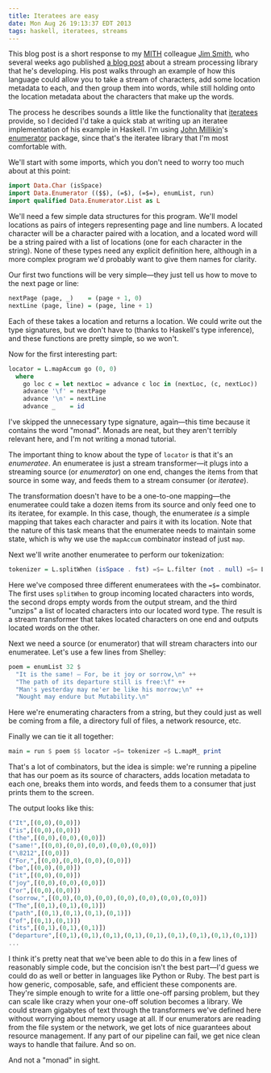 ```yaml
---
title: Iteratees are easy
date: Mon Aug 26 19:13:37 EDT 2013
tags: haskell, iteratees, streams
---
```


This blog post is a short response to my [MITH](http://mith.umd.edu/) colleague
[Jim Smith](https://twitter.com/jgsmith), who several weeks ago published
[a blog post](http://www.jamesgottlieb.com/2013/08/streams-part-ii/)
about a stream processing library that he's developing.
His post walks through an example of how this language
could allow you to take a stream of characters,
add some location metadata to each, and then group them into words, while still
holding onto the location metadata about the characters that make up the words.

The process he describes sounds a little like the functionality that [iteratees](http://okmij.org/ftp/Streams.html) provide,
so I decided I'd take a quick stab at writing up an
iteratee implementation of his example in Haskell.
I'm using [John Millikin](https://john-millikin.com/)'s
[enumerator](http://hackage.haskell.org/package/enumerator) package,
since that's the iteratee library that I'm most comfortable with.

<!-- MORE -->

We'll start with some imports, which you don't need to worry too much about at this point:

``` haskell
import Data.Char (isSpace)
import Data.Enumerator (($$), (=$), (=$=), enumList, run)
import qualified Data.Enumerator.List as L
```

We'll need a few simple data structures for this program. We'll model locations as pairs
of integers representing page and line numbers. A located character will be a character
paired with a location, and a located word will be a string paired with a list of locations
(one for each character in the string). None of these types need any explicit definition here,
although in a more complex program we'd probably want to give them names for clarity.

Our first two functions will be very simple—they just tell us how to move to the next page
or line:

``` haskell
nextPage (page, _)    = (page + 1, 0)
nextLine (page, line) = (page, line + 1)
```

Each of these takes a location and returns a location. We could write out the type signatures,
but we don't have to (thanks to Haskell's type inference), and these functions are pretty simple, so we won't.

Now for the first interesting part:

``` haskell
locator = L.mapAccum go (0, 0)
  where
    go loc c = let nextLoc = advance c loc in (nextLoc, (c, nextLoc))
    advance '\f' = nextPage
    advance '\n' = nextLine
    advance _    = id
```

I've skipped the unnecessary type signature, again—this time because it contains the word "monad".
Monads are neat, but they aren't terribly relevant here, and I'm not writing a monad tutorial.

The important thing to know about the type of `locator` is that it's an _enumeratee_.
An enumeratee is just a stream transformer—it plugs into a streaming source (or _enumerator_) on one end,
changes the items from that source in some way, and feeds them to a stream consumer (or _iteratee_).

The transformation doesn't have to be a one-to-one mapping—the enumeratee could take a dozen items from
its source and only feed one to its iteratee, for example. In this case, though, the enumeratee _is_
a simple mapping that takes each character and pairs it with its location. Note that the nature of
this task means that 
the enumeratee needs to maintain some state, which is why we use the `mapAccum` combinator instead
of just `map`.

Next we'll write another enumeratee to perform our tokenization:

``` haskell
tokenizer = L.splitWhen (isSpace . fst) =$= L.filter (not . null) =$= L.map unzip
```

Here we've composed three different enumeratees with the `=$=` combinator.
The first uses `splitWhen` to group incoming located characters into words, the second
drops empty words from the output stream, and the third "unzips" a list of located
characters into our located word type. The result is a stream transformer that
takes located characters on one end and outputs located words on the other.

Next we need a source (or enumerator) that will stream characters into our enumeratee.
Let's use a few lines from Shelley:

``` haskell
poem = enumList 32 $
  "It is the same! — For, be it joy or sorrow,\n" ++
  "The path of its departure still is free:\f" ++
  "Man's yesterday may ne'er be like his morrow;\n" ++
  "Nought may endure but Mutability.\n"
```

Here we're enumerating characters from a string, but they could just as well be coming
from a file, a directory full of files, a network resource, etc.

Finally we can tie it all together:

``` haskell
main = run $ poem $$ locator =$= tokenizer =$ L.mapM_ print
```

That's a lot of combinators, but the idea is simple: we're running a pipeline that
has our poem as its source of characters, adds location metadata to each one, breaks
them into words, and feeds them to a consumer that just prints them to the screen.

The output looks like this:

``` haskell
("It",[(0,0),(0,0)])
("is",[(0,0),(0,0)])
("the",[(0,0),(0,0),(0,0)])
("same!",[(0,0),(0,0),(0,0),(0,0),(0,0)])
("\8212",[(0,0)])
("For,",[(0,0),(0,0),(0,0),(0,0)])
("be",[(0,0),(0,0)])
("it",[(0,0),(0,0)])
("joy",[(0,0),(0,0),(0,0)])
("or",[(0,0),(0,0)])
("sorrow,",[(0,0),(0,0),(0,0),(0,0),(0,0),(0,0),(0,0)])
("The",[(0,1),(0,1),(0,1)])
("path",[(0,1),(0,1),(0,1),(0,1)])
("of",[(0,1),(0,1)])
("its",[(0,1),(0,1),(0,1)])
("departure",[(0,1),(0,1),(0,1),(0,1),(0,1),(0,1),(0,1),(0,1),(0,1)])
...
```

I think it's pretty neat that we've been able to do this in a few lines of
reasonably simple code, but the concision isn't the best part—I'd guess we could do
as well or better in languages like Python or Ruby.
The best part is how generic, composable,
safe, and efficient these components are. They're simple enough to write for a
little one-off parsing problem, but they can scale like crazy when your one-off
solution becomes a library. We could stream gigabytes of text through
the transformers we've defined here without worrying about memory usage at all.
If our enumerators are reading from the file system or the network,
we get lots of nice guarantees about resource management. If any part of our
pipeline can fail, we get nice clean ways to handle that failure. And so on.

And not a "monad" in sight.

